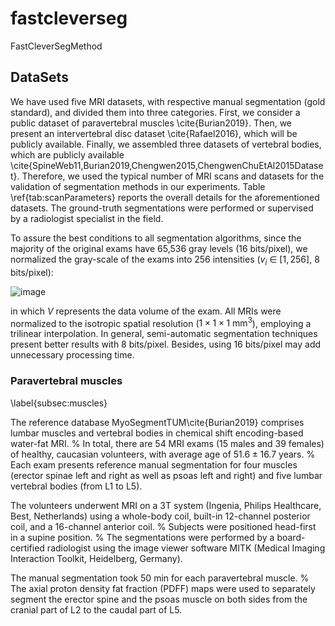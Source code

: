 # fastcleverseg
FastCleverSegMethod

## DataSets

We have used five MRI datasets, with respective manual segmentation (gold standard), and divided them into three categories. First, we consider a public dataset of paravertebral muscles \cite{Burian2019}. Then, we present an intervertebral disc dataset \cite{Rafael2016}, which will be publicly available. Finally, we assembled three datasets of vertebral bodies, which are publicly available \cite{SpineWeb11,Burian2019,Chengwen2015,ChengwenChuEtAl2015Dataset}. Therefore, we used the typical number of MRI scans and datasets for the validation of segmentation methods in our experiments. Table \ref{tab:scanParameters} reports the overall details for the aforementioned datasets.  The ground-truth segmentations were performed or supervised by a radiologist specialist in the field.


To assure the best conditions to all segmentation algorithms, since the majority of the original exams have 65,536 gray levels (16 bits/pixel), we normalized the gray-scale of the exams into 256 intensities ($v_i$ $\in$ $[1, 256]$, 8 bits/pixel):

![image](https://user-images.githubusercontent.com/3834596/182188895-8d5576dc-563b-4cb0-889e-ad8a0fedeb72.png)

in which $V$ represents the data volume of the exam.
All MRIs were normalized to the isotropic spatial resolution ($1 \times 1 \times 1 \ \textrm{mm}^3$), employing a trilinear interpolation.
In general, semi-automatic segmentation techniques present better results with 8 bits/pixel.
Besides, using 16 bits/pixel may add unnecessary processing time.


### Paravertebral muscles
\label{subsec:muscles}

The reference database MyoSegmentTUM\cite{Burian2019} comprises lumbar muscles and vertebral bodies in chemical shift encoding-based water-fat MRI.
%
In total, there are 54 MRI exams (15 males and 39 females) of healthy, caucasian volunteers, with average age of $51.6 \pm 16.7$ years.
%
Each exam presents reference manual segmentation for four muscles (erector spinae left and right as well as psoas left and right) and five lumbar vertebral bodies (from L1 to L5).


The volunteers underwent MRI on a 3T system (Ingenia, Philips Healthcare, Best, Netherlands) using a whole-body coil, built-in 12-channel posterior coil, and a 16-channel anterior coil. 
%
Subjects were positioned head-first in a supine position.
%
The segmentations were performed by a board-certified radiologist using the image viewer software MITK (Medical Imaging Interaction Toolkit, Heidelberg, Germany).


The manual segmentation took 50 min for each paravertebral muscle.
%
The axial proton density fat fraction (PDFF) maps were used to separately segment the erector spine and the psoas muscle on both sides from the cranial part of L2 to the caudal part of L5.
